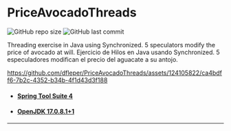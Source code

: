 # PriceAvocadoThreads

![GitHub repo size](https://img.shields.io/github/repo-size/dfleper/PriceAvocadoThreads?logo=github)
![GitHub last commit](https://img.shields.io/github/last-commit/dfleper/PriceAvocadoThreads?color=blue&label=last-commit&logo=github&logoColor=white)

Threading exercise in Java using Synchronized. 5 speculators modify the price of avocado at will.
Ejercicio de Hilos en Java usando Synchronized. 5 especuladores modifican el precio del aguacate a su antojo.


https://github.com/dfleper/PriceAvocadoThreads/assets/124105822/ca4bdff6-7b2c-4352-b34b-4f1d43d3f188


- #### [Spring Tool Suite 4](https://spring.io/tools)
- #### [OpenJDK 17.0.8.1+1](https://developer.ibm.com/languages/java/semeru-runtimes/downloads/)
-----

